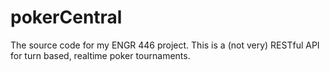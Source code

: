pokerCentral
============

The source code for my ENGR 446 project. This is a (not very) RESTful API for turn based, realtime poker tournaments.
